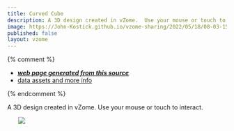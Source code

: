 ```yaml
---
title: Curved Cube
description: A 3D design created in vZome.  Use your mouse or touch to interact.
image: https://John-Kostick.github.io/vzome-sharing/2022/05/18/08-03-15-Curved-Cube/Curved-Cube.png
published: false
layout: vzome
---
```


{% comment %}
 - [***web page generated from this source***](<https://John-Kostick.github.io/vzome-sharing/2022/05/18/Curved-Cube-08-03-15.html>)
 - [data assets and more info](<https://github.com/John-Kostick/vzome-sharing/tree/main/2022/05/18/08-03-15-Curved-Cube/>)
 
{% endcomment %}

A 3D design created in vZome.  Use your mouse or touch to interact.

<vzome-viewer style="width: 87%; height: 60vh; margin: 5%"
       src="https://John-Kostick.github.io/vzome-sharing/2022/05/18/08-03-15-Curved-Cube/Curved-Cube.vZome" >
  <img src="https://John-Kostick.github.io/vzome-sharing/2022/05/18/08-03-15-Curved-Cube/Curved-Cube.png" />
</vzome-viewer>